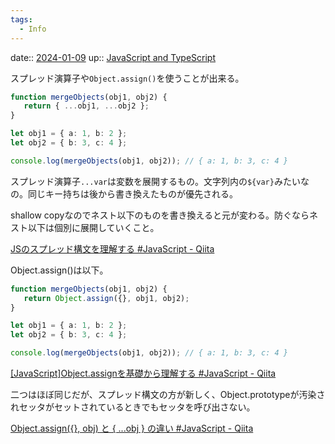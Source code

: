 ```yaml
---
tags:
  - Info
---
```


date:: [2024-01-09](/Daily_Note/2024-01-09.md)
up:: [JavaScript and TypeScript](../Bar/Program/JavaScript%20and%20TypeScript.md)

スプレッド演算子や`Object.assign()`を使うことが出来る。

```ts
function mergeObjects(obj1, obj2) {
   return { ...obj1, ...obj2 };
}

let obj1 = { a: 1, b: 2 };
let obj2 = { b: 3, c: 4 };

console.log(mergeObjects(obj1, obj2)); // { a: 1, b: 3, c: 4 }
```

スプレッド演算子`...var`は変数を展開するもの。文字列内の`${var}`みたいなの。同じキー持ちは後から書き換えたものが優先される。

shallow copyなのでネスト以下のものを書き換えると元が変わる。防ぐならネスト以下は個別に展開していくこと。

[JSのスプレッド構文を理解する #JavaScript - Qiita](https://qiita.com/akisx/items/682a4283c13fe336c547)

Object.assign()は以下。

```ts
function mergeObjects(obj1, obj2) {
   return Object.assign({}, obj1, obj2);
}

let obj1 = { a: 1, b: 2 };
let obj2 = { b: 3, c: 4 };

console.log(mergeObjects(obj1, obj2)); // { a: 1, b: 3, c: 4 }

```

[\[JavaScript\]Object.assignを基礎から理解する #JavaScript - Qiita](https://qiita.com/HuntingRathalos/items/1c22ca800d09ea2f8330)

二つはほぼ同じだが、スプレッド構文の方が新しく、Object.prototypeが汚染されセッタがセットされているときでもセッタを呼び出さない。

[Object.assign({}, obj) と { ...obj } の違い #JavaScript - Qiita](https://qiita.com/uhyo/items/eaed00f1af9b0b7ee2e6)